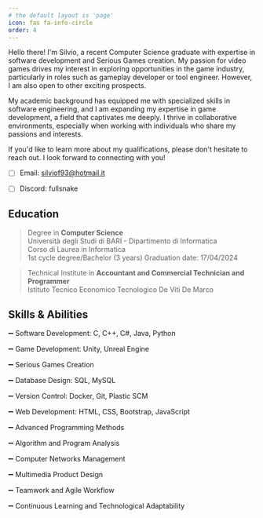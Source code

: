 ```yaml
---
# the default layout is 'page'
icon: fas fa-info-circle
order: 4
---
```


Hello there! I'm Silvio, a recent Computer Science graduate with expertise in software development and Serious Games creation. My passion for video games drives my interest in exploring opportunities in the game industry, particularly in roles such as gameplay developer or tool engineer. However, I am also open to other exciting prospects.

My academic background has equipped me with specialized skills in software engineering, and I am expanding my expertise in game development, a field that captivates me deeply. I thrive in collaborative environments, especially when working with individuals who share my passions and interests.

If you'd like to learn more about my qualifications, please don't hesitate to reach out. I look forward to connecting with you!
- [ ] Email: silviof93@hotmail.it
- [ ] Discord: fullsnake


## Education

> Degree in **Computer Science**  
Università degli Studi di BARI - Dipartimento di Informatica  
Corso di Laurea in Informatica  
1st cycle degree/Bachelor (3 years) Graduation date: 17/04/2024  

> Technical Institute in **Accountant and Commercial Technician and Programmer**  
Istituto Tecnico Economico Tecnologico De Viti De Marco

## Skills & Abilities

➖ Software Development: C, C++, C#, Java, Python

➖ Game Development: Unity, Unreal Engine

➖ Serious Games Creation

➖ Database Design: SQL, MySQL

➖ Version Control: Docker, Git, Plastic SCM

➖ Web Development: HTML, CSS, Bootstrap, JavaScript

➖ Advanced Programming Methods

➖ Algorithm and Program Analysis

➖ Computer Networks Management

➖ Multimedia Product Design

➖ Teamwork and Agile Workflow

➖ Continuous Learning and Technological Adaptability

